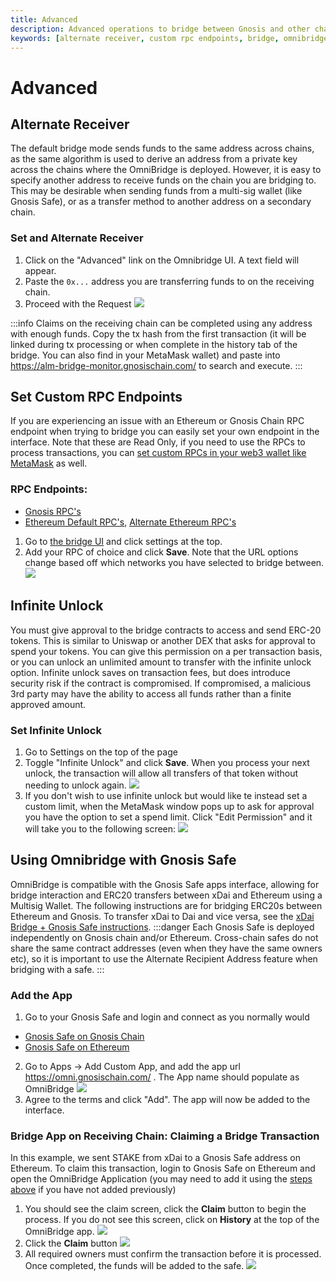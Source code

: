 ```yaml
---
title: Advanced
description: Advanced operations to bridge between Gnosis and other chains
keywords: [alternate receiver, custom rpc endpoints, bridge, omnibridge ui, safe]
---
```


# Advanced
## Alternate Receiver
The default bridge mode sends funds to the same address across chains, as the same algorithm is used to derive an address from a private key across the chains where the OmniBridge is deployed. However, it is easy to specify another address to receive funds on the chain you are bridging to. This may be desirable when sending funds from a multi-sig wallet (like Gnosis Safe), or as a transfer method to another address on a secondary chain.
### Set and Alternate Receiver
1. Click on the "Advanced" link on the Omnibridge UI. A text field will appear.
2. Paste the `0x...` address you are transferring funds to on the receiving chain.
3. Proceed with the Request
![](/img/bridges/omni-alternate-receiver.gif) 
  
:::info
Claims on the receiving chain can be completed using any address with enough funds. Copy the tx hash from the first transaction (it will be linked during tx processing or when complete in the history tab of the bridge. You can also find in your MetaMask wallet) and paste into https://alm-bridge-monitor.gnosischain.com/ to search and execute.
:::


## Set Custom RPC Endpoints
If you are experiencing an issue with an Ethereum or Gnosis Chain RPC endpoint when trying to bridge you can easily set your own endpoint in the interface.
Note that these are Read Only, if you need to use the RPCs to process transactions, you can [set custom RPCs in your web3 wallet like MetaMask](https://metamask.zendesk.com/hc/en-us/articles/360043227612-How-to-add-a-custom-Network-RPC-and-or-Block-Explorer) as well.
### RPC Endpoints:
* [Gnosis RPC's](/tools/rpc/)
* [Ethereum Default RPC's](https://mainnet.infura.io/), [Alternate Ethereum RPC's](https://ethereumnodes.com/)
1. Go to [the bridge UI](https://omni.gnosischain.com/bridge) and click settings at the top.
2. Add your RPC of choice and click __Save__. Note that the URL options change based off which networks you have selected to bridge between.
![](/img/bridges/omni-custom-rpc1.png)


## Infinite Unlock
You must give approval to the bridge contracts to access and send ERC-20 tokens. This is similar to Uniswap or another DEX that asks for approval to spend your tokens.
You can give this permission on a per transaction basis, or you can unlock an unlimited amount to transfer with the infinite unlock option. Infinite unlock saves on transaction fees, but does introduce security risk if the contract is compromised. If compromised, a malicious 3rd party may have the ability to access all funds rather than a finite approved amount.

### Set Infinite Unlock
1. Go to Settings on the top of the page
2. Toggle "Infinite Unlock" and click __Save__. When you process your next unlock, the transaction will allow all transfers of that token without needing to unlock again.
![](/img/bridges/omni-infinite-unlock1.png)
3. If you don't wish to use infinite unlock but would like te instead set a custom limit, when the MetaMask window pops up to ask for approval you have the option to set a spend limit. Click "Edit Permission" and it will take you to the following screen:
![](/img/bridges/omni-custom-limit.png)


## Using Omnibridge with Gnosis Safe
OmniBridge is compatible with the Gnosis Safe apps interface, allowing for bridge interaction and ERC20 transfers between xDai and Ethereum using a Multisig Wallet. The following instructions are for bridging ERC20s between Ethereum and Gnosis. To transfer xDai to Dai and vice versa, see the [xDai Bridge + Gnosis Safe instructions](../using-xdai-bridge).
:::danger
Each Gnosis Safe is deployed independently on Gnosis chain and/or Ethereum. Cross-chain safes do not share the same contract addresses (even when they have the same owners etc), so it is important to use the Alternate Recipient Address feature when bridging with a safe.
:::
### Add the App
1. Go to your Gnosis Safe and login and connect as you normally would
* [Gnosis Safe on Gnosis Chain](https://gnosis-safe.io/app/gno)
* [Gnosis Safe on Ethereum](https://gnosis-safe.io/app/)
2. Go to Apps -> Add Custom App, and add the app url https://omni.gnosischain.com/ . The App name should populate as OmniBridge
![](/img/bridges/omni-gnosis-safe1.png)
3. Agree to the terms and click "Add". The app will now be added to the interface.

### Bridge App on Receiving Chain: Claiming a Bridge Transaction
In this example, we sent STAKE from xDai to a Gnosis Safe address on Ethereum. To claim this transaction, login to Gnosis Safe on Ethereum and open the OmniBridge Application (you may need to add it using the [steps above](#add-the-app) if you have not added previously)
1. You should see the claim screen, click the __Claim__ button to begin the process. If you do not see this screen, click on __History__ at the top of the OmniBridge app.
![](/img/bridges/omni-gnosis-safe2.png)
2. Click the __Claim__ button
![](/img/bridges/omni-gnosis-safe3.png)
3. All required owners must confirm the transaction before it is processed. Once completed, the funds will be added to the safe. 
![](/img/bridges/omni-gnosis-safe4.png)

